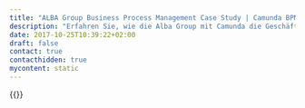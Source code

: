 ```yaml
---
title: "ALBA Group Business Process Management Case Study | Camunda BPM"
description: "Erfahren Sie, wie die Alba Group mit Camunda die Geschäftsprozessautomatisierung organisiert und die Effizienz im Unternehmen gesteigert hat. Camunda ist der Marktführer für Workflow-Automatisierung basierend auf Java und BPMN 2.0."
date: 2017-10-25T10:39:22+02:00
draft: false
contact: true
contacthidden: true
mycontent: static
---
```

{{<case-study-single
company="ALBA Gruppe "
companydescription="<p>ALBA ist neben Interseroh eine der Marken unter dem Dach der ALBA Group. Die ALBA Group ist in Deutschland und Europa sowie in Asien und den USA aktiv. Mit insgesamt über 8.000 Mitarbeitern erwirtschaftet sie ein jährliches Umsatzvolumen von rund 2,6 Milliarden Euro (2013). Damit ist die ALBA Group einer der führenden Recycling- und Umweltdienstleister sowie Rohstoffversorger weltweit. Durch die Recyclingaktivitäten der ALBA Group konnten allein im Jahr 2013 über 7 Millionen Tonnen Treibhausgase im Vergleich zur Primärproduktion und rund 51 Millionen Tonnen Primärrohstoffe eingespart werden.</p>"
customerquote="<p><q>Die Camunda BPM Plattform hilft uns, die Vorteile etablierter ERP-Systeme mit der Flexibilität moderner Individualentwicklung zu kombinieren. Unsere maßgeschneiderten Dienstleistungslösungen aus den Bereichen Logistik und Recycling erfordern jeweils in hohem Maße die spezifische Anpassung an die Bedürfnisse unserer Kunden. Durch die prozessgesteuerte Verknüpfung unterschiedlichster Systeme mittels WebServices heben wir uns vom Wettbewerb ab. Die Camunda BPM Plattform stellt damit die zentrale Drehscheibe unserer Prozesse dar. Über das integrierte Reporting kann erstmals ein aktives Prozessmonitoring bzw. -management erfolgen, welches die Basis für kontinuierliche Prozessoptimierungen darstellt und seinen Namen zu Recht trägt.</q></p>-Uwe Dmoch - Head of IT / CIO"
teaser="Monitoring und Management von zentralen Prozessen zur Verbesserung des Recycling von 51 Millionen Tonnen Rohstoffen"
usecase=""
videolink=""
logo="//images.ctfassets.net/vpidbgnakfvf/3AeUG5qQGA68kiWMCcywkG/21dd4078c3e25eff2e99e3e1338dac43/alba.svg"
pdf=""
thumbnail="">}}